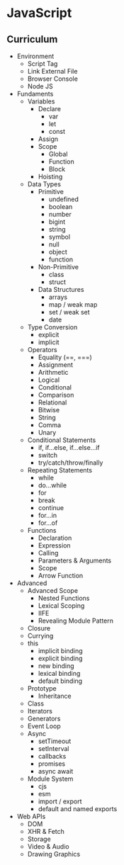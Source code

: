 # JavaScript

## Curriculum
- Environment
  - Script Tag
  - Link External File
  - Browser Console
  - Node JS
- Fundaments
  - Variables
    - Declare
      - var
      - let
      - const
    - Assign
    - Scope
      - Global
      - Function
      - Block
    - Hoisting
  - Data Types
    - Primitive
      - undefined
      - boolean
      - number
      - bigint
      - string
      - symbol
      - null
      - object
      - function
    - Non-Primitive
      - class
      - struct
    - Data Structures
      - arrays
      - map / weak map
      - set / weak set
      - date
  - Type Conversion
    - explicit
    - implicit
  - Operators
    - Equality (==, ===)
    - Assignment
    - Arithmetic
    - Logical
    - Conditional
    - Comparison
    - Relational
    - Bitwise
    - String
    - Comma
    - Unary
  - Conditional Statements
    - if, if...else, if...else...if
    - switch
    - try/catch/throw/finally
  - Repeating Statements
    - while
    - do...while
    - for
    - break
    - continue
    - for...in
    - for...of
  - Functions
    - Declaration
    - Expression
    - Calling
    - Parameters & Arguments
    - Scope
    - Arrow Function
- Advanced
  - Advanced Scope
    - Nested Functions
    - Lexical Scoping
    - IIFE
    - Revealing Module Pattern
  - Closure
  - Currying
  - this
    - implicit binding
    - explicit binding
    - new binding
    - lexical binding
    - default binding
  - Prototype
    - Inheritance
  - Class
  - Iterators
  - Generators
  - Event Loop
  - Async
    - setTimeout
    - setInterval
    - callbacks
    - promises
    - async await
  - Module System
    - cjs
    - esm
    - import / export
    - default and named exports
- Web APIs
  - DOM
  - XHR & Fetch
  - Storage
  - Video & Audio
  - Drawing Graphics
